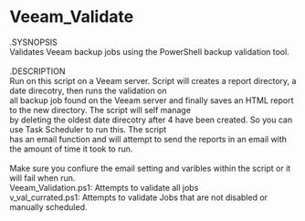 # Veeam_Validate
.SYSNOPSIS
</br> Validates Veeam backup jobs using the PowerShell backup validation tool.
</br>
</br>
.DESCRIPTION 
 </br> Run on this script on a Veeam server. Script will creates a report directory, a date direcotry,  then runs the validation on
 </br> all backup job found on the Veeam server and finally saves an HTML report to the new directory. The script will self manage
 </br> by deleting the oldest date direcotry after 4 have been created. So you can use Task Scheduler to run this. The script
 </br> has an email function and will attempt to send the reports in an email with the amount of time it took to run.
</br>
</br>
Make sure you confiure the email setting and varibles within the script or it will fail when run.
</br>
Veeam_Validation.ps1: Attempts to validate all jobs 
</br>
v_val_currated.ps1: Attempts to validate Jobs that are not disabled or manually scheduled.
